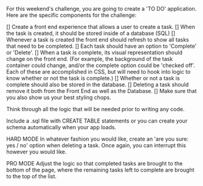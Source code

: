 For this weekend's challenge, you are going to create a 'TO DO' application.
Here are the specific components for the challenge:

[] Create a front end experience that allows a user to create a task.
[] When the task is created, it should be stored inside of a database (SQL)
[] Whenever a task is created the front end should refresh to show all tasks that need to be completed.
[] Each task should have an option to 'Complete' or 'Delete'.
[] When a task is complete, its visual representation should change on the front end.
      (For example, the background of the task container could change, and/or the complete option could be 'checked off'.
      Each of these are accomplished in CSS, but will need to hook into logic to know whether or not the task is complete.)
[] Whether or not a task is complete should also be stored in the database.
[] Deleting a task should remove it both from the Front End as well as the Database.
[] Make sure that you also show us your best styling chops.

Think through all the logic that will be needed prior to writing any code.

Include a .sql file with CREATE TABLE statements or you can create your schema automatically when your app loads.

HARD MODE
In whatever fashion you would like, create an 'are you sure: yes / no' option when deleting a task.
Once again, you can interrupt this however you would like.

PRO MODE
Adjust the logic so that completed tasks are brought to the bottom of the page, where the remaining tasks left to complete are brought to the top of the list.
